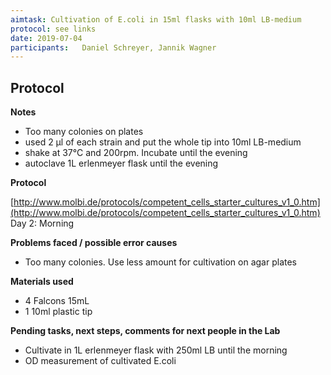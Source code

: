 ```yaml
---
aimtask: Cultivation of E.coli in 15ml flasks with 10ml LB-medium 
protocol: see links
date: 2019-07-04  
participants:   Daniel Schreyer, Jannik Wagner
---  
```

  

## Protocol  
  
**Notes**

-   Too many colonies on plates
-   used 2 µl of each strain and put the whole tip into 10ml LB-medium
-   shake at 37°C and 200rpm. Incubate until the evening
-   autoclave 1L erlenmeyer flask until the evening

  

**Protocol**

[http://www.molbi.de/protocols/competent_cells_starter_cultures_v1_0.htm](http://www.molbi.de/protocols/competent_cells_starter_cultures_v1_0.htm)  Day 2: Morning

  

**Problems faced / possible error causes**

-   Too many colonies. Use less amount for cultivation on agar plates

  

  

  

**Materials used**

-   4 Falcons 15mL
-   1 10ml plastic tip

  

  

  

  

**Pending tasks, next steps, comments for next people in the Lab**

-   Cultivate in 1L erlenmeyer flask with 250ml LB until the morning
-   OD measurement of cultivated E.coli

